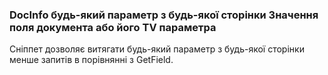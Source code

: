 
<meta http-equiv="Content-Type" content="text/html; charset=utf-8">
<h3>DocInfo будь-який параметр з будь-якої сторінки Значення поля документа або його TV параметра</h3>
Сніппет дозволяє витягати будь-який параметр з будь-якої сторінки менше запитів в порівнянні з GetField.
